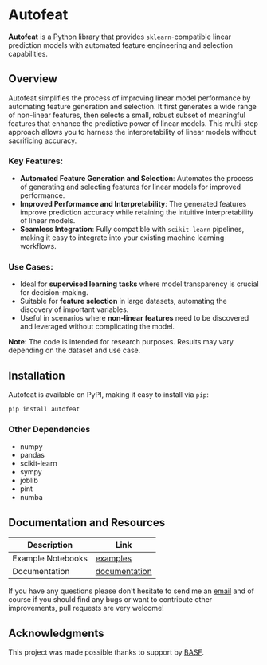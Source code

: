 # Autofeat

**Autofeat** is a Python library that provides `sklearn`-compatible linear prediction models with automated feature engineering and selection capabilities.

## Overview

Autofeat simplifies the process of improving linear model performance by automating feature generation and selection. It first generates a wide range of non-linear features, then selects a small, robust subset of meaningful features that enhance the predictive power of linear models. This multi-step approach allows you to harness the interpretability of linear models without sacrificing accuracy.

### Key Features:
- **Automated Feature Generation and Selection**: Automates the process of generating and selecting features for linear models for improved performance.
- **Improved Performance and Interpretability**: The generated features improve prediction accuracy while retaining the intuitive interpretability of linear models.
- **Seamless Integration**: Fully compatible with `scikit-learn` pipelines, making it easy to integrate into your existing machine learning workflows.

### Use Cases:
- Ideal for **supervised learning tasks** where model transparency is crucial for decision-making.
- Suitable for **feature selection** in large datasets, automating the discovery of important variables.
- Useful in scenarios where **non-linear features** need to be discovered and leveraged without complicating the model.

**Note:** The code is intended for research purposes. Results may vary depending on the dataset and use case.

## Installation

Autofeat is available on PyPI, making it easy to install via `pip`:

```
pip install autofeat
```
### Other Dependencies 
- numpy 
- pandas
- scikit-learn
- sympy
- joblib
- pint
- numba

## Documentation and Resources
| Description | Link |
|-------------|------|
| Example Notebooks | [examples](/notebooks/) |
| Documentation | [documentation](https://franziskahorn.de/autofeat) |


If you have any questions please don't hesitate to send me an [email](mailto:cod3licious@gmail.com) and of course if you should find any bugs or want to contribute other improvements, pull requests are very welcome!

## Acknowledgments
This project was made possible thanks to support by [BASF](https://www.basf.com).

